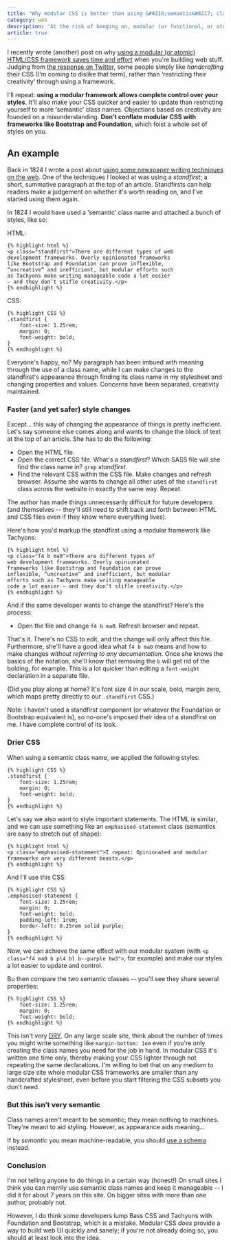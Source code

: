 ```yaml
---
title: "Why modular CSS is better than using &#8216;semantic&#8217; class names: An example"
category: web
description: "At the risk of banging on, modular (or functional, or atomic) CSS isn&#8217;t the same as opinionated frameworks such as Bootstrap. By using small CSS class names tied to appearance you&#8217;ll save time and effort, speed up your site and maintain control over its appearance."
article: true
---
```


I recently wrote (another) post on why [using a modular (or atomic) HTML/CSS framework saves time and effort](/2017/08/frameworks-and-methodologies/) when you're building web stuff. Judging from [the response on Twitter](https://mobile.twitter.com/leonpaternoster/status/898558923753619456), some people simply like _handcrafting_ their CSS (I'm coming to dislike that term), rather than &#8216;restricting their creativity&#8217; through using a framework.

I'll repeat: **using a modular framework allows complete control over your styles**. It'll also make your CSS quicker and easier to update than restricting yourself to more &#8216;semantic&#8217; class names. Objections based on creativity are founded on a misunderstanding. **Don't conflate modular CSS with frameworks like Bootstrap and Foundation**, which foist a whole set of styles on you.

## An example

Back in 1824 I wrote a post about [using some newspaper writing techniques on the web](/2008/07/6-newspaper-writing-techniques-for-the-web/). One of the techniques I looked at was using a _standfirst_; a short, summative paragraph at the top of an article. Standfirsts can help readers make a judgement on whether it's worth reading on, and I've started using them again.

In 1824 I would have used a &#8216;semantic&#8217; class name and attached a bunch of styles, like so:

HTML:

<div class="bg-black light-green ph2 ph3-ns pt2 pt3-ns">

    {% highlight html %}
    <p class="standfirst">There are different types of web
    development frameworks. Overly opinionated frameworks
    like Bootstrap and Foundation can prove inflexible,
    “uncreative” and inefficient, but modular efforts such
    as Tachyons make writing manageable code a lot easier
    — and they don’t stifle creativity.</p>
    {% endhighlight %}

</div>

CSS:

<div class="bg-black light-green ph2 ph3-ns pt2 pt3-ns">

    {% highlight CSS %}
    .standfirst {
        font-size: 1.25rem;
        margin: 0;
        font-weight: bold;
    }
    {% endhighlight %}

</div>

Everyone's happy, no? My paragraph has been imbued with meaning through the use of a class name, while I can make changes to the standfirst's appearance through finding its class name in my stylesheet and changing properties and values. Concerns have been separated, creativity maintained.

### Faster (and yet safer) style changes

Except&hellip; this way of changing the appearance of things is pretty inefficient. Let's say someone else comes along and wants to change the block of text at the top of an article. She has to do the following:

- Open the HTML file.
- Open the correct CSS file. What's a _standfirst_? Which SASS file will she find the class name in? `grep` _standfirst_.
- Find the relevant CSS within the CSS file. Make changes and refresh browser. Assume she wants to change all other uses of the `standfirst` class across the website in exactly the same way. Repeat.

The author has made things unnecessarily difficult for future developers (and themselves -- they'll still need to shift back and forth between HTML and CSS files even if they know where everything lives).

Here's how you'd markup the standfirst using a modular framework like Tachyons:

<div class="bg-black light-green ph2 ph3-ns pt2 pt3-ns">

    {% highlight html %}
    <p class="f4 b ma0">There are different types of
    web development frameworks. Overly opinionated
    frameworks like Bootstrap and Foundation can prove
    inflexible, “uncreative” and inefficient, but modular
    efforts such as Tachyons make writing manageable
    code a lot easier — and they don’t stifle creativity.</p>
    {% endhighlight %}

</div>

And if the same developer wants to change the standfirst? Here's the process:

- Open the file and change `f4 b ma0`. Refresh browser and repeat.

That's it. There's no CSS to edit, and the change will only affect this file. Furthermore, she'll have a good idea what `f4 b ma0` means and how to make changes _without referring to any documentation_. Once she knows the basics of the notation, she'll know that removing the `b` will get rid of the bolding, for example. This is a lot quicker than editing a `font-weight` declaration in a separate file.

(Did you play along at home? It's font size 4 in our scale, bold, margin zero, which maps pretty directly to our `.standfirst` CSS.)

Note: I haven't used a standfirst component (or whatever the Foundation or Bootstrap equivalent is), so no-one's imposed _their_ idea of a standfirst on me. I have complete control of its look.

### Drier CSS

When using a semantic class name, we applied the following styles:

<div class="bg-black light-green ph2 ph3-ns pt2 pt3-ns">

    {% highlight CSS %}
    .standfirst {
        font-size: 1.25rem;
        margin: 0;
        font-weight: bold;
    }
    {% endhighlight %}

</div>

Let's say we also want to style important statements. The HTML is similar, and we can use something like an `emphasised-statement` class (semantics are easy to stretch out of shape):

<div class="bg-black light-green ph2 ph3-ns pt2 pt3-ns">

    {% highlight html %}
    <p class="emphasised-statement">I repeat: Opinionated and modular
    frameworks are very different beasts.</p>
    {% endhighlight %}

</div>

And I'll use this CSS:

<div class="bg-black light-green ph2 ph3-ns pt2 pt3-ns">

    {% highlight CSS %}
    .emphasised-statement {
        font-size: 1.25rem;
        margin: 0;
        font-weight: bold;
        padding-left: 1rem;
        border-left: 0.25rem solid purple;
    }
    {% endhighlight %}

</div>

Now, we can achieve the same effect with our modular system (with `<p class="f4 ma0 b pl4 bl b--purple bw3">`, for example) and make our styles a lot easier to update and control.

Bu then compare the two semantic classes -- you'll see they share several properties:

<div class="bg-black light-green ph2 ph3-ns pt2 pt3-ns">

    {% highlight CSS %}
        font-size: 1.25rem;
        margin: 0;
        font-weight: bold;
    {% endhighlight %}

</div>

This isn't very [DRY](https://code.tutsplus.com/tutorials/3-key-software-principles-you-must-understand--net-25161). On any large scale site, think about the number of times you might write something like `margin-bottom: 1em` even if you're only creating the class names you need for the job in hand. In modular CSS it's written one time only, thereby making your CSS lighter through not repeating the same declarations. I'm willing to bet that on any medium to large size site whole modular CSS frameworks are smaller than any handcrafted stylesheet, even before you start filtering the CSS subsets you don't need.

### But this isn&#8217;t very semantic

Class names aren't meant to be semantic; they mean nothing to machines. They're meant to aid styling. However, as appearance aids meaning&hellip;

If by _semantic_ you mean machine-readable, you should [use a schema](http://schema.org/BlogPosting) instead.

### Conclusion

I'm not telling anyone to do things in a certain way (honest!) On small sites I think you can merrily use semantic class names and keep it manageable -- I did it for about 7 years on this site. On bigger sites with more than one author, probably not.

However, I do think some developers lump Bass CSS and Tachyons with Foundation and Bootstrap, which is a mistake. Modular CSS _does_ provide a way to build web UI quickly and sanely; if you're not already doing so, you should at least look into the idea.
